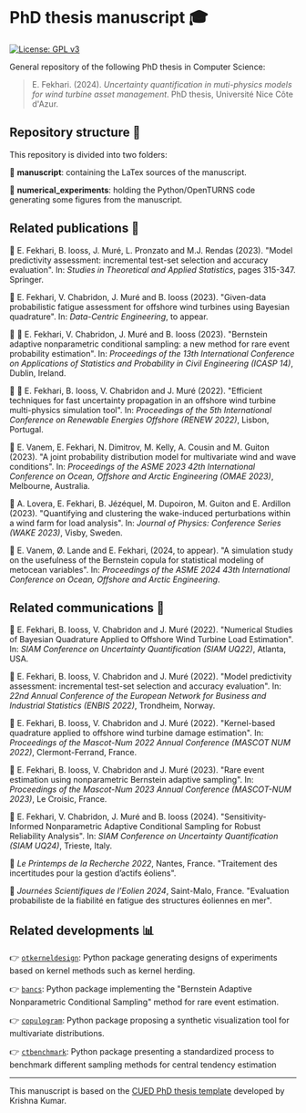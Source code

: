 # PhD thesis manuscript :mortar_board:
[![License: GPL v3](https://img.shields.io/badge/License-GPLv3-blue.svg)](https://www.gnu.org/licenses/gpl-3.0)

General repository of the following PhD thesis in Computer Science:

> E. Fekhari. (2024). *Uncertainty quantification in muti-physics models for wind turbine asset management*. PhD thesis, Université Nice Côte d'Azur.


## Repository structure :file_folder:

This repository is divided into two folders:

:open_file_folder: **manuscript**: containing the LaTex sources of the manuscript.

:open_file_folder: **numerical_experiments**: holding the Python/OpenTURNS code generating some figures from the manuscript. 

## Related publications :newspaper: 

:newspaper: E. Fekhari, B. Iooss, J. Muré, L. Pronzato and M.J. Rendas (2023). "Model predictivity assessment: incremental test-set selection and accuracy evaluation". In: *Studies in Theoretical and Applied Statistics*, pages 315-347. Springer.

:newspaper: E. Fekhari, V. Chabridon, J. Muré and B. Iooss (2023). "Given-data probabilistic fatigue assessment for offshore wind turbines using Bayesian quadrature". In: *Data-Centric Engineering*, to appear.

:newspaper: :mega: E. Fekhari, V. Chabridon, J. Muré and B. Iooss (2023). "Bernstein adaptive nonparametric conditional sampling: a new method for rare event probability estimation". In: *Proceedings of the 13th International Conference on Applications of Statistics and Probability in Civil Engineering (ICASP 14)*, Dublin, Ireland.

:newspaper: :mega: E. Fekhari, B. Iooss, V. Chabridon and J. Muré (2022). "Efficient techniques for fast uncertainty propagation in an offshore wind turbine multi-physics simulation tool". In: *Proceedings of the 5th International Conference on Renewable Energies Offshore (RENEW 2022)*, Lisbon, Portugal.

:newspaper: E. Vanem, E. Fekhari, N. Dimitrov, M. Kelly, A. Cousin and M. Guiton (2023). "A joint probability distribution model for multivariate wind and wave conditions". In: *Proceedings of the ASME 2023 42th International Conference on Ocean, Offshore and Arctic Engineering (OMAE 2023)*, Melbourne, Australia. 

:newspaper: A. Lovera, E. Fekhari, B. Jézéquel, M. Dupoiron, M. Guiton and E. Ardillon (2023). "Quantifying and clustering the wake-induced perturbations within a wind farm for load analysis". In: *Journal of Physics: Conference Series (WAKE 2023)*, Visby, Sweden.

:newspaper: E. Vanem, Ø. Lande and E. Fekhari, (2024, to appear). "A simulation study on the usefulness of the Bernstein copula for statistical modeling of metocean variables". In: *Proceedings of the ASME 2024 43th International Conference on Ocean, Offshore and Arctic Engineering*.

## Related communications :mega:

:mega: E. Fekhari, B. Iooss, V. Chabridon and J. Muré (2022). "Numerical Studies of Bayesian Quadrature Applied to Offshore Wind Turbine Load Estimation". In: *SIAM Conference on Uncertainty Quantification (SIAM UQ22)*, Atlanta, USA.

:mega: E. Fekhari, B. Iooss, V. Chabridon and J. Muré (2022). "Model predictivity assessment: incremental test-set selection and accuracy evaluation". In: *22nd Annual Conference of the European Network for Business and Industrial Statistics (ENBIS 2022)*, Trondheim, Norway.

:mega: E. Fekhari, B. Iooss, V. Chabridon and J. Muré (2022). "Kernel-based quadrature applied to offshore wind turbine damage estimation". In: *Proceedings of the Mascot-Num 2022 Annual Conference (MASCOT NUM 2022)*, Clermont-Ferrand, France.

:mega: E. Fekhari, B. Iooss, V. Chabridon and J. Muré (2023). "Rare event estimation using nonparametric Bernstein adaptive sampling". In: *Proceedings of the Mascot-Num 2023 Annual Conference (MASCOT-NUM 2023)*, Le Croisic, France. 

:mega: E. Fekhari, V. Chabridon, J. Muré and B. Iooss (2024). "Sensitivity-Informed Nonparametric Adaptive Conditional Sampling for Robust Reliability Analysis". In: *SIAM Conference on Uncertainty Quantification (SIAM UQ24)*, Trieste, Italy.


:mega: *Le Printemps de la Recherche 2022*, Nantes, France. "Traitement des incertitudes pour la gestion d’actifs éoliens". 

:mega: *Journées Scientifiques de l’Eolien 2024*, Saint-Malo, France. "Evaluation probabiliste de la fiabilité en fatigue des structures éoliennes en mer".



## Related developments :bar_chart:

:point_right: [```otkerneldesign```](https://efekhari27.github.io/otkerneldesign/master/): Python package generating designs of experiments based on kernel methods such as kernel herding.

:point_right: [```bancs```](https://github.com/efekhari27/bancs): Python package implementing the "Bernstein Adaptive Nonparametric Conditional Sampling" method for rare event estimation.

:point_right: [```copulogram```](https://github.com/efekhari27/copulogram): Python package proposing a synthetic visualization tool for multivariate distributions. 

:point_right: [```ctbenchmark```](https://github.com/efekhari27/ctbenchmark): Python package presenting a standardized process to benchmark different sampling methods for central tendency estimation

____

This manuscript is based on the [CUED PhD thesis template](https://github.com/kks32/phd-thesis-template) developed by Krishna Kumar.  